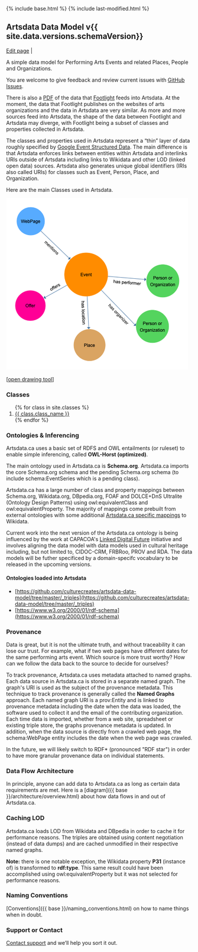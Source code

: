 {% include base.html %}
{% include last-modified.html %}

## Artsdata Data Model v{{ site.data.versions.schemaVersion}}
[Edit page](https://github.com/culturecreates/artsdata-data-model/blob/master/{{page.path}}) | <span id="last-modified"></span>

A simple data model for Performing Arts Events and related Places, People and Organizations. 

You are welcome to give feedback and review current issues with [GitHub Issues](https://github.com/culturecreates/artsdata-data-model/issues). 

There is also a [PDF](https://drive.google.com/file/d/1Dc6WGlYQQ5UYRBR8jq3Fkv8_JBgjTJz_/view?usp=sharing) of the data that [Footlight](https://www.culturecreates.com/en/index.html#vision) feeds into Artsdata.  At the moment, the data that Footlight publishes on the websites of arts organizations and the data in Artsdata are very similar. As more and more sources feed into Artsdata, the shape of the data between Footlight and Artsdata may diverge, with Footlight being a subset of classes and properties collected in Artsdata.

The classes and properties used in Artsdata represent a “thin” layer of data roughly specified by [Google Event Structured Data](https://developers.google.com/search/docs/data-types/event).  The main difference is that Artsdata enforces links between entities within Artsdata and interlinks URIs outside of Artsdata including links to Wikidata and other LOD (linked open data) sources.  Artsdata also generates unique global identifiers (IRIs also called URIs) for classes such as Event, Person, Place, and Organization.

Here are the main Classes used in Artsdata.

![Image](images/artsdata_event_model-3.png)

[[open drawing tool](https://www.yworks.com/yed-live/?file=https://gist.githubusercontent.com/saumier/c1d9b2a3392a1e03c8a14d9fbc2ac5d6/raw/8113c090a24e81c86c64d7a9425b865032a51517/artsdata_event_model)]

### Classes

<ol>
{% for class in site.classes %}
<li>
    <a href="{{ base }}{{ class.url }}">
        {{ class.class_name }}
    </a>
</li>
{% endfor %}
</ol>

### Ontologies & Inferencing

Artsdata.ca uses a basic set of RDFS and OWL entailments (or ruleset) to enable simple inferencing, called **OWL-Horst (optimized)**. 

The main ontology used in Artsdata.ca is **Schema.org**. Artsdata.ca imports the core Schema.org schema and the pending Schema.org schema (to include schema:EventSeries which is a pending class).  

Artsdata.ca has a large number of class and property mappings between Schema.org, Wikidata.org, DBpedia.org, FOAF and DOLCE+DnS Ultralite (Ontology Design Patterns) using owl:equivalentClass and owl:equivalentProperty. The majority of mappings come prebuilt from external ontologies with some additional [Artsdata.ca specific mappings](http://kg.artsdata.ca/Wikidata_Mapping) to Wikidata. 

Current work into the next version of the Artsdata.ca ontology is being influenced by the work at CAPACOA's [Linked Digital Future](https://linkeddigitalfuture.ca) initiative and involves aligning the data model with data models used in cultural heritage including, but not limited to, CIDOC-CRM, FRBRoo, PROV and RDA. The data models will be futher specificed by a domain-specifc vocabulary to be released in the upcoming versions.

#### Ontologies loaded into Artsdata
* [https://github.com/culturecreates/artsdata-data-model/tree/master/_triples](https://github.com/culturecreates/artsdata-data-model/tree/master/_triples)
* [https://www.w3.org/2000/01/rdf-schema](https://www.w3.org/2000/01/rdf-schema)


### Provenance

Data is great, but it is not the ultimate truth, and without traceability it can lose our trust. For example, what if two web pages have different dates for the same performing arts event. Which source is more trust worthy? How can we follow the data back to the source to decide for ourselves? 

To track provenance, Artsdata.ca uses metadata attached to named graphs. Each data source in Artsdata.ca is stored in a separate named graph. The graph's URI is used as the subject of the provenance metadata.  This technique to track provenance is generally called the **Named Graphs** approach.  Each named graph URI is a prov:Entity and is linked to provenance metadata including the date when the data was loaded, the software used to collect it and the email of the contributing organization. Each time data is imported,  whether from a web site, spreadsheet or existing triple store, the graphs provenance metadata is updated. In addition, when the data source is directly from a crawled web page, the schema:WebPage entity includes the date when the web page was crawled. 

In the future, we will likely switch to RDF\* (pronounced "RDF star") in order to have more granular provenance data on individual statements.

### Data Flow Architecture

In principle, anyone can add data to Artsdata.ca as long as certain data requirements are met.  Here is a [diagram]({{ base }}/architecture/overview.html) about how data flows in and out of Artsdata.ca.

### Caching LOD

Artsdata.ca loads LOD from Wikidata and DBpedia in order to cache it for performance reasons. The triples are obtained using content negotiation (instead of data dumps) and are cached unmodified in their respective named graphs. 

**Note:** there is one notable exception, the Wikidata property **P31** (instance of) is transformed to **rdf:type**.  This same result could have been accomplished using owl:equivalentProperty but it was not selected for performance reasons.

### Naming Conventions

[Conventions]({{ base }}/naming_conventions.html) on how to name things when in doubt.

### Support or Contact

[Contact support](mailto:support@culturecreates.com) and we’ll help you sort it out.
